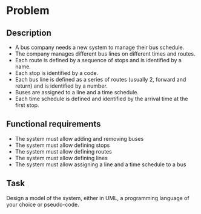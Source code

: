 # Problem

## Description

* A bus company needs a new system to manage their bus schedule.
* The company manages different bus lines on different times and routes.
* Each route is defined by a sequence of stops and is identified by a name.
* Each stop is identified by a code.
* Each bus line is defined as a series of routes (usually 2, forward and return) and is identified by a number.
* Buses are assigned to a line and a time schedule.
* Each time schedule is defined and identified by the arrival time at the first stop.

## Functional requirements

* The system must allow adding and removing buses
* The system must allow defining stops
* The system must allow defining routes
* The system must allow defining lines
* The system must allow assigning a line and a time schedule to a bus

## Task
Design a model of the system, either in UML, a programming language of your choice or pseudo-code.